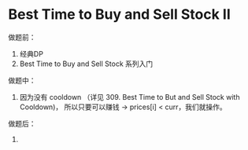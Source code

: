 # Best Time to Buy and Sell Stock II

做题前：

1. 经典DP
2. Best Time to Buy and Sell Stock 系列入门



做题中：

1. 因为没有 cooldown （详见 309. Best Time to But and Sell Stock with Cooldown)， 所以只要可以赚钱 -> prices[i] < curr，我们就操作。



做题后：

1. 

